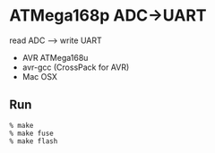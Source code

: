 ATMega168p ADC->UART
=======================
read ADC --> write UART

* AVR ATMega168u
* avr-gcc (CrossPack for AVR)
* Mac OSX


Run
---

    % make
    % make fuse
    % make flash
